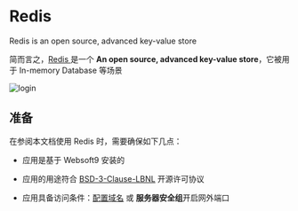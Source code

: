 # Redis 

Redis is an open source, advanced key-value store

简而言之，[Redis ](https://redis.io/) 是一个 **An open source, advanced key-value store**，它被用于 In-memory Database  等场景


![login](https://libs.websoft9.com/Websoft9/DocsPicture/en/redis/redisinsight-login-websoft9.png)


## 准备

在参阅本文档使用 Redis  时，需要确保如下几点：

- 应用是基于 Websoft9 安装的

- 应用的用途符合 [BSD-3-Clause-LBNL](https://opensource.org/BSD-3-Clause-LBNL) 开源许可协议

- 应用具备访问条件：[配置域名](./guide/appsetdomain) 或 **服务器安全组**开启网外端口